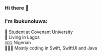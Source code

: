 ### Hi there 👋

### I'm Ibukunoluwa:

🦅 Student at Covenant University  
🌉 Living in Lagos   
🇳🇬 Nigerian   
👨🏾‍💻 Mostly coding in Swift, SwiftUI and Java   
